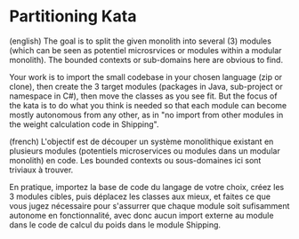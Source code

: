 # Partitioning Kata

(english)
The goal is to split the given monolith into several (3) modules (which can be seen as potentiel microsrvices or modules within a modular monolith). The bounded contexts or sub-domains here are obvious to find.

Your work is to import the small codebase in your chosen language (zip or clone), then create the 3 target modules (packages in Java, sub-project or namespace in C#), then move the classes as you see fit. But the focus of the kata is to do what you think is needed so that each module can become mostly autonomous from any other, as in "no import from other modules in the weight calculation code in Shipping".  

(french)
L'objectif est de découper un système monolithique existant en plusieurs modules (potentiels microservices ou modules dans un modular monolith) en code. Les bounded contexts ou sous-domaines ici sont triviaux à trouver.

En pratique, importez la base de code du langage de votre choix, créez les 3 modules cibles, puis déplacez les classes aux mieux, et faites ce que vous jugez nécessaire pour s'assurrer que chaque module soit sufisamment autonome en fonctionnalité, avec donc aucun import externe au module dans le code de calcul du poids dans le module Shipping. 

